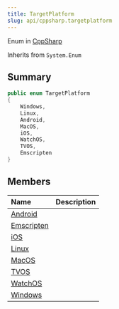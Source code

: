 ```yaml
---
title: TargetPlatform
slug: api/cppsharp.targetplatform
---
```

Enum in [CppSharp](/api/cppsharp)

Inherits from `System.Enum`

## Summary



```csharp
public enum TargetPlatform
{
    Windows,
    Linux,
    Android,
    MacOS,
    iOS,
    WatchOS,
    TVOS,
    Emscripten
}
```

## Members

|Name|Description|
|:---|:---|
|[Android](/api/cppsharp/targetplatform/android)||
|[Emscripten](/api/cppsharp/targetplatform/emscripten)||
|[iOS](/api/cppsharp/targetplatform/ios)||
|[Linux](/api/cppsharp/targetplatform/linux)||
|[MacOS](/api/cppsharp/targetplatform/macos)||
|[TVOS](/api/cppsharp/targetplatform/tvos)||
|[WatchOS](/api/cppsharp/targetplatform/watchos)||
|[Windows](/api/cppsharp/targetplatform/windows)||

